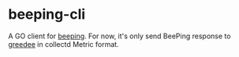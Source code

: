 # beeping-cli

A GO client for [beeping](https://github.com/yanc0/beeping).
For now, it's only send BeePing response to [greedee](https://github.com/yanc0/greedee) in collectd Metric format.

